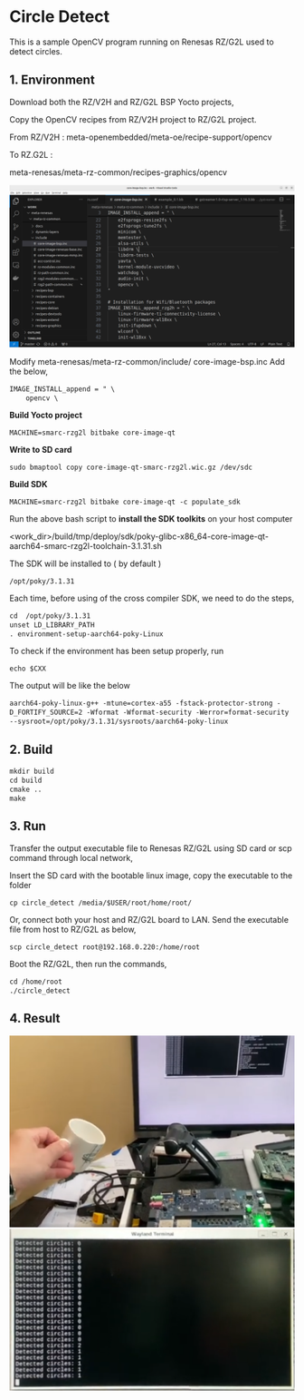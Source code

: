 # Circle Detect

This is a sample OpenCV program running on Renesas RZ/G2L used to detect circles. 

## 1. Environment

Download both the RZ/V2H and RZ/G2L BSP Yocto projects, 
 
Copy the OpenCV recipes from RZ/V2H project to RZ/G2L project. 

From RZ/V2H : meta-openembedded/meta-oe/recipe-support/opencv

To RZ.G2L : 

meta-renesas/meta-rz-common/recipes-graphics/opencv

![](images/ImageInstallAppend.png?raw=true)

Modify meta-renesas/meta-rz-common/include/
core-image-bsp.inc 
Add the below, 
```
IMAGE_INSTALL_append = " \
    opencv \
```


**Build Yocto project**

```
MACHINE=smarc-rzg2l bitbake core-image-qt
```

**Write to SD card**

```
sudo bmaptool copy core-image-qt-smarc-rzg2l.wic.gz /dev/sdc
```

**Build SDK**

```
MACHINE=smarc-rzg2l bitbake core-image-qt -c populate_sdk
```

Run the above bash script to **install the SDK toolkits** on your host computer

<work_dir>/build/tmp/deploy/sdk/poky-glibc-x86_64-core-image-qt-aarch64-smarc-rzg2l-toolchain-3.1.31.sh

The SDK will be installed to ( by default ) 

```
/opt/poky/3.1.31
```

Each time, before using of the cross compiler SDK, we need to 
do the steps,

```
cd  /opt/poky/3.1.31
unset LD_LIBRARY_PATH
. environment-setup-aarch64-poky-Linux
```

To check if the environment has been setup properly, run
```
echo $CXX
```
The output will be like the below
```
aarch64-poky-linux-g++ -mtune=cortex-a55 -fstack-protector-strong -D_FORTIFY_SOURCE=2 -Wformat -Wformat-security -Werror=format-security --sysroot=/opt/poky/3.1.31/sysroots/aarch64-poky-linux

```

## 2. Build

```
mkdir build
cd build
cmake ..
make 
```

## 3. Run

Transfer the output executable file to Renesas RZ/G2L using SD card or scp command through local network,

Insert the SD card with the bootable linux image, copy the executable to the folder

```
cp circle_detect /media/$USER/root/home/root/
```

Or, connect both your host and RZ/G2L board to LAN. 
Send the executable file from host to RZ/G2L as below,  

```
scp circle_detect root@192.168.0.220:/home/root
```

Boot the RZ/G2L, then run the commands, 

```
cd /home/root
./circle_detect
```
## 4. Result 

[![](images/circle_detect01.png)](https://youtu.be/UsFkTGlTTKw)
[![](images/circle_detect02.png)](https://youtu.be/iUK23yD4CAY)
